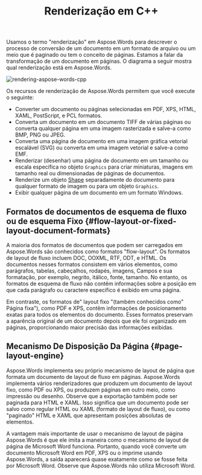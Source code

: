 ﻿---
title: Renderização em C++
second_title: Aspose.Words para C++
articleTitle: Renderização
linktitle: Renderização
description: "Utilizar Aspose.Words para C++ recurso de renderização para formatar um documento de layout de fluxo em páginas e converter esse documento ou páginas selecionadas em outros documentos (PDF, HTML, XPS, etc.) ou imagens (TIFF, PNG, SVG, etc.) formatos para visualização, outras conversões ou impressão."
type: docs
weight: 20
url: /pt/cpp/rendering/
---

Usamos o termo "renderização" em Aspose.Words para descrever o processo de conversão de um documento em um formato de arquivo ou um meio que é paginado ou tem o conceito de páginas. Estamos a falar da transformação de um documento em páginas. O diagrama a seguir mostra qual renderização está em Aspose.Words.

![rendering-aspose-words-cpp](rendering-1.png)

Os recursos de renderização de Aspose.Words permitem que você execute o seguinte:

- Converter um documento ou páginas selecionadas em PDF, XPS, HTML, XAML, PostScript, e PCL formatos.
- Converta um documento em um documento TIFF de várias páginas ou converta qualquer página em uma imagem rasterizada e salve-a como BMP, PNG ou JPEG.
- Converta uma página de documento em uma imagem gráfica vetorial escalável (SVG) ou converta em uma imagem vetorial e salve-a como EMF.
- Renderizar (desenhar) uma página de documento em um tamanho ou escala específica no objeto `Graphics` para criar miniaturas, imagens em tamanho real ou dimensionadas de páginas de documentos.
- Renderize um objeto [Shape](https://reference.aspose.com/words/cpp/aspose.words.drawing/shape/) separadamente do documento para qualquer formato de imagem ou para um objeto `Graphics`.
- Exibir qualquer página de um documento em um formato Windows.

## Formatos de documentos de esquema de fluxo ou de esquema Fixo {#flow-layout-or-fixed-layout-document-formats}

A maioria dos formatos de documentos que podem ser carregados em Aspose.Words são conhecidos como formatos "flow-layout". Os formatos de layout de fluxo incluem DOC, OOXML, RTF, ODT, e HTML. Os documentos nesses formatos consistem em vários elementos, como parágrafos, tabelas, cabeçalhos, rodapés, imagens, Campos e sua formatação, por exemplo, negrito, itálico, fonte, tamanho. No entanto, os formatos de esquema de fluxo não contêm informações sobre a posição em que cada parágrafo ou caractere específico é exibido em uma página.

Em contraste, os formatos de" layout fixo "(também conhecidos como" Página fixa"), como PDF e XPS, contêm informações de posicionamento exatas para todos os elementos do documento. Esses formatos preservam a aparência original de um documento depois que ele foi organizado em páginas, proporcionando maior precisão das informações exibidas.

## Mecanismo De Disposição Da Página {#page-layout-engine}

Aspose.Words implementa seu próprio mecanismo de layout de página que formata um documento de layout de fluxo em páginas. Aspose.Words implementa vários renderizadores que produzem um documento de layout fixo, como PDF ou XPS, ou produzem páginas em outro meio, como impressão ou desenho. Observe que a exportação também pode ser paginada para HTML e XAML. Isso significa que um documento pode ser salvo como regular HTML ou XAML (formato de layout de fluxo), ou como "paginado" HTML e XAML que apresentam posições absolutas de elementos.

A vantagem mais importante de usar o mecanismo de layout de página Aspose.Words é que ele imita a maneira como o mecanismo de layout de página de Microsoft Word funciona. Portanto, quando você converte um documento Microsoft Word em PDF, XPS ou o imprime usando Aspose.Words, a saída aparecerá quase exatamente como se fosse feita por Microsoft Word. Observe que Aspose.Words não utiliza Microsoft Word.
